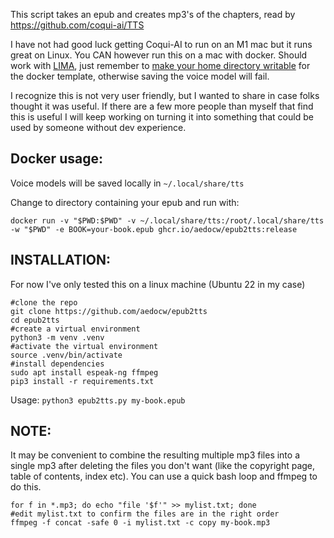 This script takes an epub and creates mp3's of the chapters, read by https://github.com/coqui-ai/TTS

I have not had good luck getting Coqui-AI to run on an M1 mac but it runs great on Linux. You CAN however run this on a mac with docker. Should work with [LIMA](https://github.com/lima-vm/lima), just remember to [make your home directory writable](https://github.com/lima-vm/lima#filesystem-is-not-writable) for the docker template, otherwise saving the voice model will fail.

I recognize this is not very user friendly, but I wanted to share in case folks thought it was useful. If there are a few more people than myself that find this is useful I will keep working on turning it into something that could be used by someone without dev experience.

## Docker usage:
Voice models will be saved locally in `~/.local/share/tts`

Change to directory containing your epub and run with:
```
docker run -v "$PWD:$PWD" -v ~/.local/share/tts:/root/.local/share/tts -w "$PWD" -e BOOK=your-book.epub ghcr.io/aedocw/epub2tts:release
```

## INSTALLATION:

For  now I've only tested this on a linux machine (Ubuntu 22 in my case)

```
#clone the repo
git clone https://github.com/aedocw/epub2tts
cd epub2tts
#create a virtual environment
python3 -m venv .venv
#activate the virtual environment
source .venv/bin/activate
#install dependencies
sudo apt install espeak-ng ffmpeg
pip3 install -r requirements.txt
```

Usage: `python3 epub2tts.py my-book.epub`

## NOTE:

It may be convenient to combine the resulting multiple mp3 files into a single mp3 after deleting the files you don't want (like the copyright page, table of contents, index etc). You can use a quick bash loop and ffmpeg to do this.

```
for f in *.mp3; do echo "file '$f'" >> mylist.txt; done
#edit mylist.txt to confirm the files are in the right order
ffmpeg -f concat -safe 0 -i mylist.txt -c copy my-book.mp3
```
